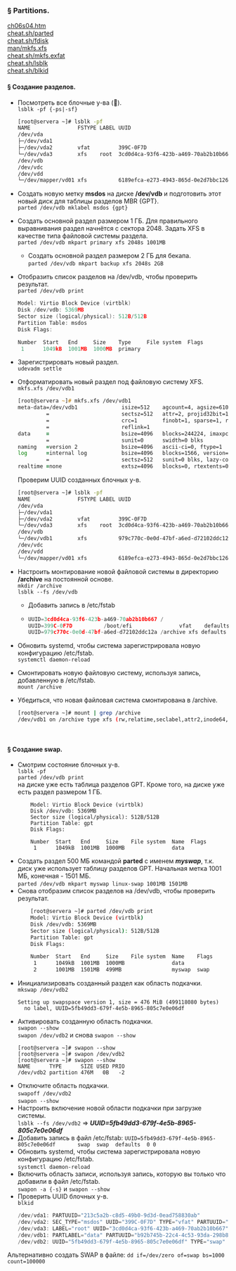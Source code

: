 ### § Partitions.

[ch06s04.htm](https://rh.schelcol.ru/curse%202/ch06s04.html)
<br/> [cheat.sh/parted](https://cheat.sh/parted)
<br/> [cheat.sh/fdisk](https://cheat.sh/fdisk)
<br/> [man/mkfs.xfs](https://manned.org/man/mkfs.xfs)
<br/> [cheat.sh/mkfs.exfat](https://cheat.sh/mkfs.exfat)
<br/> [cheat.sh/lsblk](https://cheat.sh/lsblk)
<br/> [cheat.sh/blkid](https://cheat.sh/blkid)

#### § Создание разделов.

- Посмотреть все блочные у-ва (&#x1F53C;).
    <br/> `lsblk -pf {-ps|-sf}`
    ```bash
    [root@servera ~]# lsblk -pf
    NAME               FSTYPE LABEL UUID                                 MOUNTPOINT
    /dev/vda
    ├─/dev/vda1
    ├─/dev/vda2        vfat         399C-0F7D                            /boot/efi
    └─/dev/vda3        xfs    root  3cd0d4ca-93f6-423b-a469-70ab2b10b667 /
    /dev/vdb
    /dev/vdc
    /dev/vdd
    └─/dev/mapper/vd01 xfs          6189efca-e273-4943-865d-0e2d7bbc1264
    ```
- Создать новую метку **msdos** на диске **/dev/vdb** и подготовить этот новый диск для таблицы разделов MBR {GPT}.
    <br/> `parted /dev/vdb mklabel msdos {gpt}`

- Создать основной раздел размером 1 ГБ. Для правильного выравнивания раздел начнётся с сектора 2048. Задать XFS в качестве типа файловой системы раздела.
    <br/> `parted /dev/vdb mkpart primary xfs 2048s 1001MB`
    - Создать основной раздел размером 2 ГБ для бекапа.
      <br/> `parted /dev/vdb mkpart backup xfs 2048s 2GB`
- Отобразить список разделов на /dev/vdb, чтобы проверить результат.
    <br/> `parted /dev/vdb print`
    ```c
    Model: Virtio Block Device (virtblk)
    Disk /dev/vdb: 5369MB
    Sector size (logical/physical): 512B/512B
    Partition Table: msdos
    Disk Flags:

    Number  Start   End     Size    Type     File system  Flags
     1      1049kB  1001MB  1000MB  primary
    ```
- Зарегистрировать новый раздел.
  <br/> `udevadm settle`
- Отформатировать новый раздел под файловую систему XFS.
      <br/> `mkfs.xfs /dev/vdb1`
    ```zsh
    [root@servera ~]# mkfs.xfs /dev/vdb1
    meta-data=/dev/vdb1              isize=512    agcount=4, agsize=61056 blks
             =                       sectsz=512   attr=2, projid32bit=1
             =                       crc=1        finobt=1, sparse=1, rmapbt=0
             =                       reflink=1
    data     =                       bsize=4096   blocks=244224, imaxpct=25
             =                       sunit=0      swidth=0 blks
    naming   =version 2              bsize=4096   ascii-ci=0, ftype=1
    log      =internal log           bsize=4096   blocks=1566, version=2
             =                       sectsz=512   sunit=0 blks, lazy-count=1
    realtime =none                   extsz=4096   blocks=0, rtextents=0
    ```
    
   Проверим UUID созданных блочных у-в.
  
    ```bash
    [root@servera ~]# lsblk -pf
    NAME               FSTYPE LABEL UUID                                 MOUNTPOINT
    /dev/vda
    ├─/dev/vda1
    ├─/dev/vda2        vfat         399C-0F7D                            /boot/efi
    └─/dev/vda3        xfs    root  3cd0d4ca-93f6-423b-a469-70ab2b10b667 /
    /dev/vdb
    └─/dev/vdb1        xfs          979c770c-0e0d-47bf-a6ed-d72102ddc12a
    /dev/vdc
    /dev/vdd
    └─/dev/mapper/vd01 xfs          6189efca-e273-4943-865d-0e2d7bbc1264
    ```
- Настроить монтирование новой файловой системы в директорию **/archive** на постоянной основе.
  <br/> `mkdir /archive`
  <br/> `lsblk --fs /dev/vdb`
    - Добавить запись в /etc/fstab
    - ```c
      UUID=3cd0d4ca-93f6-423b-a469-70ab2b10b667 /                       xfs     defaults        0 0
      UUID=399C-0F7D          /boot/efi               vfat    defaults,uid=0,gid=0,umask=077,shortname=winnt 0 2
      UUID=979c770c-0e0d-47bf-a6ed-d72102ddc12a /archive xfs defaults  0 0
      ```
- Обновить systemd, чтобы система зарегистрировала новую конфигурацию /etc/fstab.
  <br/> `systemctl daemon-reload`
- Смонтировать новую файловую систему, используя запись, добавленную в /etc/fstab.
  <br/> `mount /archive`
- Убедиться, что новая файловая система смонтирована в /archive.
  ```bash
  [root@servera ~]# mount | grep /archive
  /dev/vdb1 on /archive type xfs (rw,relatime,seclabel,attr2,inode64,noquota)
  ```
<br/>

#### § Создание swap.
- Смотрим состояние блочных у-в.
  <br/> `lsblk -pf`
  <br/> `parted /dev/vdb print`
  <br/> на диске уже есть таблица разделов GPT. Кроме того, на диске уже есть раздел размером 1 ГБ.
    ```с
        Model: Virtio Block Device (virtblk)
        Disk /dev/vdb: 5369MB
        Sector size (logical/physical): 512B/512B
        Partition Table: gpt
        Disk Flags:

        Number  Start   End     Size    File system  Name  Flags
         1      1049kB  1001MB  1000MB               data
    ```
- Создать раздел 500 МБ командой **parted** с именем ***myswap***, т.к. диск уже использует таблицу разделов GPT. Начальная метка 1001 МБ, конечная - 1501 МБ.
  <br/> `parted /dev/vdb mkpart myswap linux-swap 1001MB 1501MB`
- Снова отобразим список разделов на /dev/vdb, чтобы проверить результат.
    ```bash
        [root@servera ~]# parted /dev/vdb print
        Model: Virtio Block Device (virtblk)
        Disk /dev/vdb: 5369MB
        Sector size (logical/physical): 512B/512B
        Partition Table: gpt
        Disk Flags:

        Number  Start   End     Size    File system  Name    Flags
         1      1049kB  1001MB  1000MB               data
         2      1001MB  1501MB  499MB                myswap  swap
    ```
- Инициализировать созданный раздел как область подкачки.
  <br/> `mkswap /dev/vdb2`
  ```
  Setting up swapspace version 1, size = 476 MiB (499118080 bytes)
    no label, UUID=5fb49dd3-679f-4e5b-8965-805c7e0e06df
  ```
- Активировать созданную область подкачки.
  <br/> `swapon --show`
  <br/> `swapon /dev/vdb2` и снова `swapon --show`
    ```с
    [root@servera ~]# swapon --show
    [root@servera ~]# swapon /dev/vdb2
    [root@servera ~]# swapon --show
    NAME      TYPE      SIZE USED PRIO
    /dev/vdb2 partition 476M   0B   -2
    ```
- Отключите область подкачки.
  <br/> `swapoff /dev/vdb2`
  <br/> `swapon --show`
- Настроить включение новой области подкачки при загрузке системы.
  <br/> `lsblk --fs /dev/vdb2` => ***UUID=5fb49dd3-679f-4e5b-8965-805c7e0e06df***
- Добавить запись в файл /etc/fstab: `UUID=5fb49dd3-679f-4e5b-8965-805c7e0e06df       swap  swap  defaults  0 0`
- Обновить systemd, чтобы система зарегистрировала новую конфигурацию /etc/fstab.
  <br/> `systemctl daemon-reload`
- Включить область записи, используя запись, которую вы только что добавили в файл /etc/fstab.
  <br/> `swapon -a {-s}` и `swapon --show`
- Проверить UUID блочных у-в.
   <br/> `blkid`
    ```c
    /dev/vda1: PARTUUID="213c5a2b-c8d5-49b0-9d3d-0ead758830ab"
    /dev/vda2: SEC_TYPE="msdos" UUID="399C-0F7D" TYPE="vfat" PARTUUID="8a5f8dfc-17be-4e20-a1a0-5043b1a4bd85"
    /dev/vda3: LABEL="root" UUID="3cd0d4ca-93f6-423b-a469-70ab2b10b667" TYPE="xfs" PARTUUID="ba8a851d-03b4-4961-b240-c7265cff8fde"
    /dev/vdb1: PARTLABEL="data" PARTUUID="b92b745b-22c4-4c53-93da-298b8433d70f"
    /dev/vdb2: UUID="5fb49dd3-679f-4e5b-8965-805c7e0e06df" TYPE="swap" PARTLABEL="myswap" PARTUUID="5e31facd-6edc-4b4c-884d-e67e9536abb6"
    ```
Альтернативно создать SWAP в файле: `dd if=/dev/zero of=swap bs=1000 count=100000`






